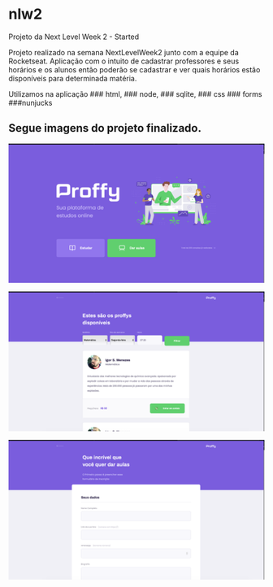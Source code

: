 # nlw2
Projeto da Next Level Week 2 - Started


Projeto realizado na semana NextLevelWeek2 junto com a equipe da Rocketseat. 
Aplicação com o intuito de cadastrar professores e seus horários e os alunos então poderão se cadastrar e ver
quais horários estão disponíveis para determinada matéria. 
  
Utilizamos na aplicação ### html, ### node, ### sqlite, ### css ### forms ###nunjucks


## Segue imagens do projeto finalizado.

![Imagem1](https://github.com/ismv00/nlw2/blob/master/imagem1.png)

![Imagem2](https://github.com/ismv00/nlw2/blob/master/imagem2.png)

![Imagem3](https://github.com/ismv00/nlw2/blob/master/imagem3.png)

